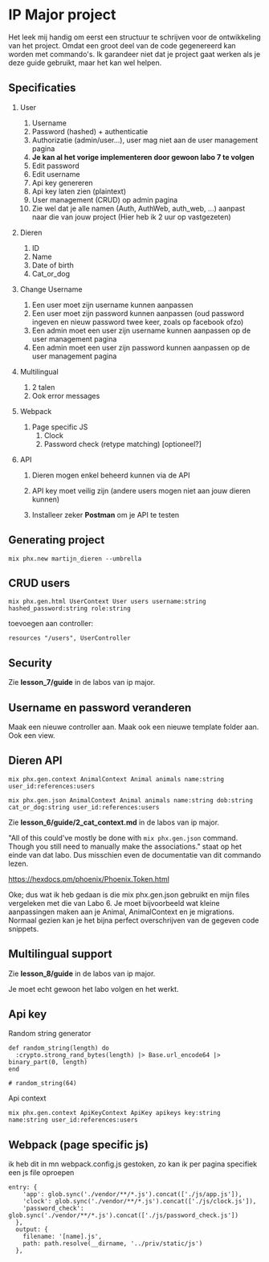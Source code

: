 # IP Major project

Het leek mij handig om eerst een structuur te schrijven voor de ontwikkeling van het project. Omdat een groot deel van de code gegenereerd kan worden met commando's. Ik garandeer niet dat je project gaat werken als je deze guide gebruikt, maar het kan wel helpen. 

## Specificaties

1. User

   1. Username
   2. Password (hashed) + authenticatie
   3. Authorizatie (admin/user...), user mag niet aan de user management pagina
   4. **Je kan al het vorige implementeren door gewoon labo 7 te volgen**
   5. Edit password 
   6. Edit username
   7. Api key genereren
   8. Api key laten zien (plaintext)
   9. User management (CRUD) op admin pagina
   10. Zie wel dat je alle namen (Auth, AuthWeb, auth_web, ...) aanpast naar die van jouw project (Hier heb ik 2 uur op vastgezeten)

2. Dieren

   1. ID
   2. Name
   3. Date of birth
   4. Cat_or_dog

3. Change Username

   1. Een user moet zijn username kunnen aanpassen
   2. Een user moet zijn password kunnen aanpassen (oud password ingeven en nieuw password twee keer, zoals op facebook ofzo)
   3. Een admin moet een user zijn username kunnen aanpassen op de user management pagina
   4. Een admin moet een user zijn password kunnen aanpassen op de user management pagina

4. Multilingual 

   1. 2 talen
   2. Ook error messages

5. Webpack

   1. Page specific JS
      1. Clock
      2. Password check (retype matching) [optioneel?]

6. API

   1. Dieren mogen enkel beheerd kunnen via de API

   2. API key moet veilig zijn (andere users mogen niet aan jouw dieren kunnen)

   3. Installeer zeker **Postman** om je API te testen

      



## Generating project

```
mix phx.new martijn_dieren --umbrella 
```



## CRUD users

```
mix phx.gen.html UserContext User users username:string hashed_password:string role:string
```

toevoegen aan controller:

```
resources "/users", UserController
```



## Security

Zie **lesson_7/guide** in de labos van ip major. 



## Username en password veranderen

Maak een nieuwe controller aan. Maak ook een nieuwe template folder aan. Ook een view. 



## Dieren API

```
mix phx.gen.context AnimalContext Animal animals name:string user_id:references:users
```

```
mix phx.gen.json AnimalContext Animal animals name:string dob:string cat_or_dog:string user_id:references:users
```

Zie **lesson_6/guide/2_cat_context.md** in de labos van ip major. 

"All of this could've mostly be done with `mix phx.gen.json` command. Though you still need to manually make the associations." staat op het einde van dat labo. Dus misschien even de documentatie van dit commando lezen.

https://hexdocs.pm/phoenix/Phoenix.Token.html

Oke; dus wat ik heb gedaan is die mix phx.gen.json gebruikt en mijn files vergeleken met die van Labo 6. Je moet bijvoorbeeld wat kleine aanpassingen maken aan je Animal, AnimalContext en je migrations. Normaal gezien kan je het bijna perfect overschrijven van de gegeven code snippets.



## Multilingual support

Zie **lesson_8/guide** in de labos van ip major. 

Je moet echt gewoon het labo volgen en het werkt.



## Api key

Random string generator

```
def random_string(length) do
  :crypto.strong_rand_bytes(length) |> Base.url_encode64 |> binary_part(0, length)
end

# random_string(64)
```



Api context

```
mix phx.gen.context ApiKeyContext ApiKey apikeys key:string name:string user_id:references:users
```



## Webpack (page specific js)

ik heb dit in mn webpack.config.js gestoken, zo kan ik per pagina specifiek een js file oproepen

```
entry: {
    'app': glob.sync('./vendor/**/*.js').concat(['./js/app.js']),
    'clock': glob.sync('./vendor/**/*.js').concat(['./js/clock.js']),
    'password_check': glob.sync('./vendor/**/*.js').concat(['./js/password_check.js'])
  },
  output: {
    filename: '[name].js',
    path: path.resolve(__dirname, '../priv/static/js')
  },
```

